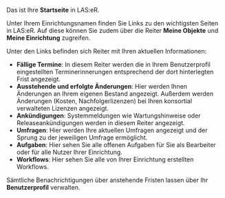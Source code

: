 Das ist Ihre **Startseite** in LAS:eR.

Unter Ihrem Einrichtungsnamen finden Sie Links zu den wichtigsten Seiten in LAS:eR. Auf diese können Sie zudem über die Reiter **Meine Objekte** und **Meine Einrichtung** zugreifen. 

Unter den Links befinden sich Reiter mit Ihren aktuellen Informationen:

+ **Fällige Termine**: In diesem Reiter werden die in Ihrem Benutzerprofil eingestellten Terminerinnerungen entsprechend der dort hinterlegten Frist angezeigt.
+ **Ausstehende und erfolgte Änderungen**: Hier werden Ihnen Änderungen an Ihrem eigenen Bestand angezeigt. Außerdem werden Änderungen (Kosten, Nachfolgerlizenzen) bei Ihren konsortial verwalteten Lizenzen angezeigt.
+ **Ankündigungen**: Systemmeldungen wie Wartungshinweise oder Releaseankündigungen werden in diesem Reiter angezeigt.
+ **Umfragen**: Hier werden Ihre aktuellen Umfragen angezeigt und der Sprung zu der jeweiligen Umfrage ermöglicht. 
+ **Aufgaben**: Hier sehen Sie alle offenen Aufgaben für Sie als Bearbeiter oder für alle Nutzer Ihrer Einrichtung.
+ **Workflows**: Hier sehen Sie alle von Ihrer Einrichtung erstellten Workflows. 

Sämtliche Benachrichtigungen über anstehende Fristen lassen über Ihr **Benutzerprofil** verwalten.
